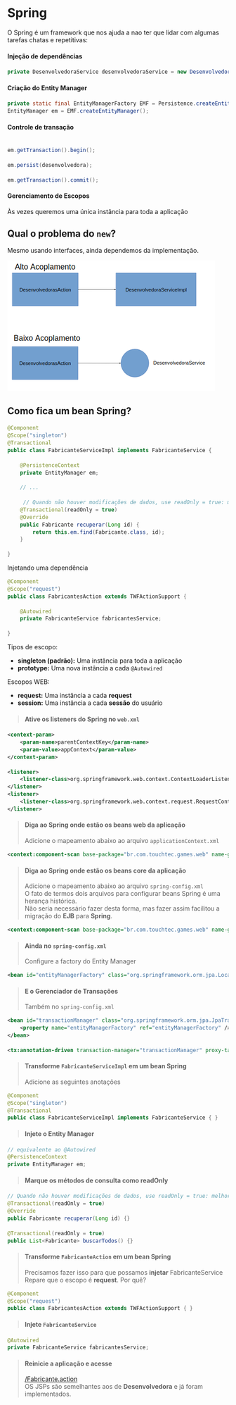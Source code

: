 # Spring

O Spring é um framework que nos ajuda a nao ter que lidar com algumas tarefas chatas e repetitivas:

#### Injeção de dependências

```java
private DesenvolvedoraService desenvolvedoraService = new DesenvolvedoraServiceImpl();
```

#### Criação do Entity Manager

```java
private static final EntityManagerFactory EMF = Persistence.createEntityManagerFactory("touch-games");
EntityManager em = EMF.createEntityManager();
```

#### Controle de transação

```java

em.getTransaction().begin();

em.persist(desenvolvedora);

em.getTransaction().commit();
```

#### Gerenciamento de Escopos
Às vezes queremos uma única instância para toda a aplicação

## Qual o problema do `new`?

Mesmo usando interfaces, ainda dependemos da implementação.

![](img/spring1.png)

## Como fica um bean Spring?

```java
@Component
@Scope("singleton")
@Transactional
public class FabricanteServiceImpl implements FabricanteService {

    @PersistenceContext
    private EntityManager em;

    // ...

     // Quando não houver modificações de dados, use readOnly = true: melhor desempenho.
    @Transactional(readOnly = true)
    @Override
    public Fabricante recuperar(Long id) {
        return this.em.find(Fabricante.class, id);
    }

}
```

Injetando uma dependência

```java
@Component
@Scope("request")
public class FabricantesAction extends TWFActionSupport {

    @Autowired
    private FabricanteService fabricantesService;

}
```

Tipos de escopo:

- **singleton (padrão):** Uma instância para toda a aplicação
- **prototype:** Uma nova instância a cada `@Autowired`

Escopos WEB:
- **request:** Uma instância a cada **request**
- **session:** Uma instância a cada **sessão** do usuário

> #### Ative os listeners do Spring no `web.xml`

```xml
<context-param>
    <param-name>parentContextKey</param-name>
    <param-value>appContext</param-value>
</context-param>

<listener>
    <listener-class>org.springframework.web.context.ContextLoaderListener</listener-class>
</listener>
<listener>
    <listener-class>org.springframework.web.context.request.RequestContextListener</listener-class>
</listener>
```

> #### Diga ao Spring onde estão os beans web da aplicação
> Adicione o mapeamento abaixo ao arquivo `applicationContext.xml`

```xml
<context:component-scan base-package="br.com.touchtec.games.web" name-generator="br.com.touchtec.spring.FullQualifiedNameGenerator" />
```


> #### Diga ao Spring onde estão os beans core da aplicação
> Adicione o mapeamento abaixo ao arquivo `spring-config.xml`  
> O fato de termos dois arquivos para configurar beans Spring é uma herança histórica.  
> Não seria necessário fazer desta forma, mas fazer assim facilitou a migração do **EJB** para **Spring**.
  
```xml
<context:component-scan base-package="br.com.touchtec.games.web" name-generator="br.com.touchtec.spring.FullQualifiedNameGenerator" />
```


> #### Ainda no `spring-config.xml`
> Configure a factory do Entity Manager

```xml
<bean id="entityManagerFactory" class="org.springframework.orm.jpa.LocalEntityManagerFactoryBean"/>
```

> #### E o Gerenciador de Transações
> Também no `spring-config.xml`

```xml
<bean id="transactionManager" class="org.springframework.orm.jpa.JpaTransactionManager">
    <property name="entityManagerFactory" ref="entityManagerFactory" />
</bean>

<tx:annotation-driven transaction-manager="transactionManager" proxy-target-class="true" />
```

> #### Transforme `FabricanteServiceImpl` em um bean Spring
> Adicione as seguintes anotações

```java
@Component
@Scope("singleton")
@Transactional
public class FabricanteServiceImpl implements FabricanteService { }
```

> #### Injete o Entity Manager

```java
// equivalente ao @Autowired
@PersistenceContext
private EntityManager em;
```

> #### Marque os métodos de consulta como **readOnly**

```java
// Quando não houver modificações de dados, use readOnly = true: melhor desempenho.
@Transactional(readOnly = true)
@Override
public Fabricante recuperar(Long id) {}

@Transactional(readOnly = true)
public List<Fabricante> buscarTodos() {}
```

> #### Transforme `FabricanteAction` em um bean Spring
> Precisamos fazer isso para que possamos **injetar** FabricanteService  
> Repare que o escopo é **request**. Por quê?

```java
@Component
@Scope("request")
public class FabricantesAction extends TWFActionSupport { }
```

> #### Injete `FabricanteService`

```java
@Autowired
private FabricanteService fabricantesService;
```

> #### Reinicie a aplicação e acesse
> [/Fabricante.action]()  
> OS JSPs são semelhantes aos de **Desenvolvedora** e já foram implementados.